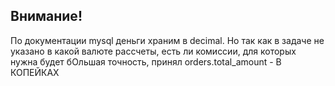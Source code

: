 Внимание!
------------
По документации mysql деньги храним в decimal. Но так как в задаче не указано в какой валюте рассчеты, есть ли комиссии, для которых нужна будет бОльшая точность, принял orders.total_amount - В КОПЕЙКАХ
